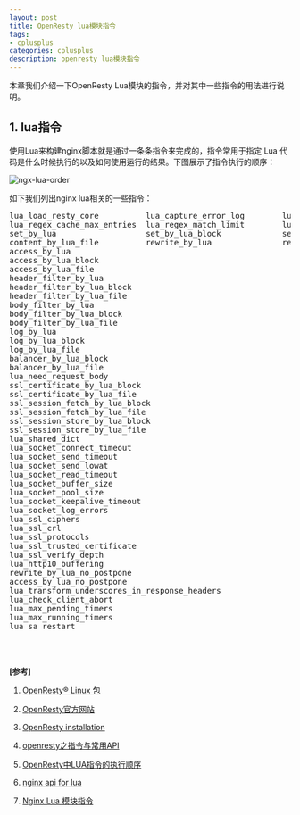 ```yaml
---
layout: post
title: OpenResty lua模块指令
tags:
- cplusplus
categories: cplusplus
description: openresty lua模块指令
---
```


本章我们介绍一下OpenResty Lua模块的指令，并对其中一些指令的用法进行说明。



<!-- more -->

## 1. lua指令

使用Lua来构建nginx脚本就是通过一条条指令来完成的，指令常用于指定 Lua 代码是什么时候执行的以及如何使用运行的结果。下图展示了指令执行的顺序：

![ngx-lua-order](https://ivanzz1001.github.io/records/assets/img/cplusplus/ngx_lua_order.png)

如下我们列出nginx lua相关的一些指令：
<pre>
lua_load_resty_core          lua_capture_error_log        lua_use_default_type         lua_malloc_trim            lua_code_cache
lua_regex_cache_max_entries  lua_regex_match_limit        lua_package_path             lua_package_cpath          init_by_lua                  init_by_lua_block            init_by_lua_file             init_worker_by_lua           init_worker_by_lua_block   init_worker_by_lua_file
set_by_lua                   set_by_lua_block             set_by_lua_file              content_by_lua             content_by_lua_block
content_by_lua_file          rewrite_by_lua               rewrite_by_lua_block         rewrite_by_lua_file
access_by_lua
access_by_lua_block
access_by_lua_file
header_filter_by_lua
header_filter_by_lua_block
header_filter_by_lua_file
body_filter_by_lua
body_filter_by_lua_block
body_filter_by_lua_file
log_by_lua
log_by_lua_block
log_by_lua_file
balancer_by_lua_block
balancer_by_lua_file
lua_need_request_body
ssl_certificate_by_lua_block
ssl_certificate_by_lua_file
ssl_session_fetch_by_lua_block
ssl_session_fetch_by_lua_file
ssl_session_store_by_lua_block
ssl_session_store_by_lua_file
lua_shared_dict
lua_socket_connect_timeout
lua_socket_send_timeout
lua_socket_send_lowat
lua_socket_read_timeout
lua_socket_buffer_size
lua_socket_pool_size
lua_socket_keepalive_timeout
lua_socket_log_errors
lua_ssl_ciphers
lua_ssl_crl
lua_ssl_protocols
lua_ssl_trusted_certificate
lua_ssl_verify_depth
lua_http10_buffering
rewrite_by_lua_no_postpone
access_by_lua_no_postpone
lua_transform_underscores_in_response_headers
lua_check_client_abort
lua_max_pending_timers
lua_max_running_timers
lua_sa_restart
</pre>


<br />
<br />

**[参考]**

1. [OpenResty® Linux 包](http://openresty.org/cn/linux-packages.html)

2. [OpenResty官方网站](http://openresty.org/cn/)

3. [OpenResty installation](http://openresty.org/cn/installation.html)

4. [openresty之指令与常用API](https://www.cnblogs.com/jimodetiantang/p/9257819.html)

5. [OpenResty中LUA指令的执行顺序](https://blog.csdn.net/wwsl123/article/details/103308295)

6. [nginx api for lua](https://github.com/openresty/lua-nginx-module#nginx-api-for-lua)

7. [Nginx Lua 模块指令](https://www.cnblogs.com/babycomeon/p/11109499.html)




<br />
<br />
<br />





